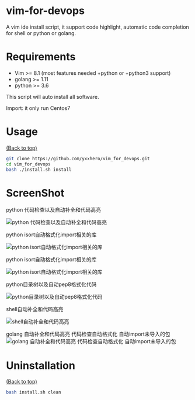 # vim-for-devops 

A vim ide install script, it support code highlight, automatic code completion for shell or python or golang.

# Requirements

* Vim >= 8.1 (most features needed +python or +python3 support) 
* golang >= 1.11
* python >= 3.6

This script will auto install all software. 
 

Import: it only run Centos7


# Usage

[(Back to top)](#vim-for-devops)

```sh
git clone https://github.com/yxxhero/vim_for_devops.git
cd vim_for_devops
bash ./install.sh install
```

# ScreenShot
python 代码检查以及自动补全和代码高亮 

![python 代码检查以及自动补全和代码高亮](https://github.com/yxxhero/vim_for_devops/blob/master/screenshoot/python_auto.gif)

python isort自动格式化import相关的库

![python isort自动格式化import相关的库](https://github.com/yxxhero/vim_for_devops/blob/master/screenshoot/isort.gif)

python isort自动格式化import相关的库

![python isort自动格式化import相关的库](https://github.com/yxxhero/vim_for_devops/blob/master/screenshoot/isort.gif)

python目录树以及自动pep8格式化代码

![python目录树以及自动pep8格式化代码](https://github.com/yxxhero/vim_for_devops/blob/master/screenshoot/tree_pep8.gif)

shell自动补全和代码高亮

![shell自动补全和代码高亮](https://github.com/yxxhero/vim_for_devops/blob/master/screenshoot/shell.gif)

golang 自动补全和代码高亮 代码检查自动格式化 自动import未导入的包
![golang 自动补全和代码高亮 代码检查自动格式化 自动import未导入的包](https://github.com/yxxhero/vim_for_devops/blob/master/screenshoot/go.gif)


# Uninstallation

[(Back to top)](#vim-for-devops)


```sh
bash install.sh clean
```

